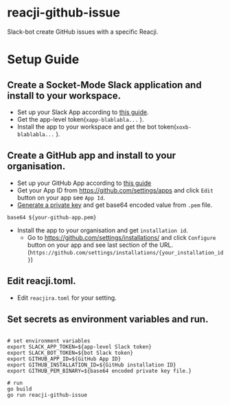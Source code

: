 # reacji-github-issue

Slack-bot create GitHub issues with a specific Reacji.

# Setup Guide

## Create a Socket-Mode Slack application and install to your workspace.

- Set up your Slack App according to [this guide](https://api.slack.com/apis/connections/socket#setup).
- Get the app-level token(`xapp-blablabla...` ).
- Install the app to your workspace and get the bot token(`xoxb-blablabla...` ).

## Create a GitHub app and install to your organisation.

- Set up your GitHub App according
  to [this guide](https://docs.github.com/en/developers/apps/building-github-apps/creating-a-github-app)
- Get your App ID from <https://github.com/settings/apps> and click `Edit` button on your app see `App Id`.
- [Generate a private key](https://docs.github.com/en/developers/apps/building-github-apps/authenticating-with-github-apps#generating-a-private-key)
  and get base64 encoded value from `.pem` file.

```shell
base64 ${your-github-app.pem}
```

- Install the app to your organisation and get `installation id`.
    - Go to <https://github.com/settings/installations/> and click `Configure` button on your app and see last section
      of the URL.(`https://github.com/settings/installations/{your_installation_id}`)

## Edit reacji.toml.

- Edit `reacjira.toml` for your setting.

## Set secrets as environment variables and run.

```shell

# set environment variables
export SLACK_APP_TOKEN=${app-level Slack token}
export SLACK_BOT_TOKEN=${bot Slack token}
export GITHUB_APP_ID=${GitHub App ID}
export GITHUB_INSTALLATION_ID=${GitHub installation ID}
export GITHUB_PEM_BINARY=${base64 encoded private key file.}

# run
go build
go run reacji-github-issue
```
